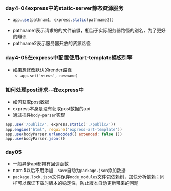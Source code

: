 ### day4-04express中的static-server静态资源服务

- ```javascript
  app.use(pathnam1, express.static(pathname2))
  ```
- pathname1表示请求的的文件前缀，相当于实际服务器路径的别名，为了更好的辨识
- pathname2表示服务器开放的资源路径

### day4-05在express中配置使用art-template模板引擎

- 如果想修改默认的render路径
  - `app.set('views', newname)`

### 如何处理post请求--在express中
-  如何获取post数据
  - express本身是没有获取post数据的api
  - 通过插件`body-parser`实现
  ```javascript
  app.use('/public/', express.static('./public/'))
  app.engine('html', require('express-art-template'))
  app.use(bodyParser.urlencoded({ extended: false }))
  app.use(bodyParser.json())
```

### day05

- 一般异步api都带有回调函数
- npm 5以后不用添加`--save`自动为`package.json`添加数据
- `package.lock.json`文件保存`node_modules`文件包依赖树，加快分析依赖；同样可以保证下载时版本的稳定性，防止版本自动更新带来的问题